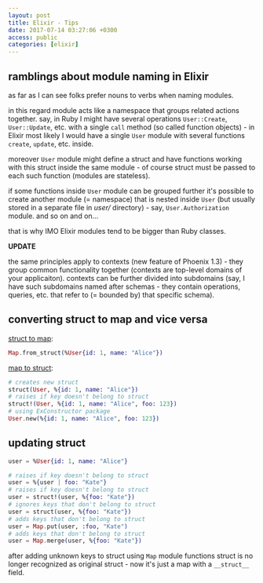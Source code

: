 ```yaml
---
layout: post
title: Elixir - Tips
date: 2017-07-14 03:27:06 +0300
access: public
categories: [elixir]
---
```


<!-- more -->

## ramblings about module naming in Elixir

as far as I can see folks prefer nouns to verbs when naming modules.

in this regard module acts like a namespace that groups related actions together.
say, in Ruby I might have several operations `User::Create`, `User::Update`, etc.
with a single `call` method (so called function objects) - in Elixir most likely
I would have a single `User` module with several functions `create`, `update`,
etc. inside.

moreover `User` module might define a struct and have functions working with
this struct inside the same module - of course struct must be passed to each
such function (modules are stateless).

if some functions inside `User` module can be grouped further it's possible to
create another module (= namespace) that is nested inside `User` (but usually
stored in a separate file in _user/_ directory) - say, `User.Authorization` module.
and so on and on...

that is why IMO Elixir modules tend to be bigger than Ruby classes.

**UPDATE**

the same principles apply to contexts (new feature of Phoenix 1.3) - they
group common functionality together (contexts are top-level domains of your
applicaiton). contexts can be further divided into subdomains (say, I have
such subdomains named after schemas - they contain operations, queries, etc.
that refer to (= bounded by) that specific schema).

## converting struct to map and vice versa

[struct to map](https://hexdocs.pm/elixir/Map.html#from_struct/1):

```elixir
Map.from_struct(%User{id: 1, name: "Alice"})
```

[map to struct](https://hexdocs.pm/elixir/master/Kernel.html#struct/2):

```elixir
# creates new struct
struct(User, %{id: 1, name: "Alice"})
# raises if key doesn't belong to struct
struct!(User, %{id: 1, name: "Alice", foo: 123})
# using ExConstructor package
User.new(%{id: 1, name: "Alice", foo: 123})
```

## updating struct

```elixir
user = %User{id: 1, name: "Alice"}

# raises if key doesn't belong to struct
user = %{user | foo: "Kate"}
# raises if key doesn't belong to struct
user = struct!(user, %{foo: "Kate"})
# ignores keys that don't belong to struct
user = struct(user, %{foo: "Kate"})
# adds keys that don't belong to struct
user = Map.put(user, :foo, "Kate")
# adds keys that don't belong to struct
user = Map.merge(user, %{foo: "Kate"})
```

after adding unknown keys to struct using `Map` module functions struct is no
longer recognized as original struct - now it's just a map with a `__struct__`
field.

